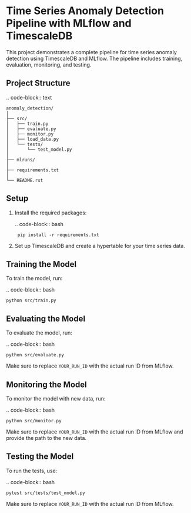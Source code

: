 Time Series Anomaly Detection Pipeline with MLflow and TimescaleDB
===================================================================

This project demonstrates a complete pipeline for time series anomaly detection using TimescaleDB and MLflow. The pipeline includes training, evaluation, monitoring, and testing.

Project Structure
------------------

.. code-block:: text

    anomaly_detection/
    │
    ├── src/
    │   ├── train.py
    │   ├── evaluate.py
    │   ├── monitor.py
    │   ├── load_data.py
    │   └── tests/
    │       └── test_model.py
    │
    ├── mlruns/
    │
    ├── requirements.txt
    │
    └── README.rst

Setup
-----

1. Install the required packages:

    .. code-block:: bash

        pip install -r requirements.txt

2. Set up TimescaleDB and create a hypertable for your time series data.

Training the Model
-------------------

To train the model, run:

.. code-block:: bash

    python src/train.py

Evaluating the Model
---------------------

To evaluate the model, run:

.. code-block:: bash

    python src/evaluate.py

Make sure to replace ``YOUR_RUN_ID`` with the actual run ID from MLflow.

Monitoring the Model
---------------------

To monitor the model with new data, run:

.. code-block:: bash

    python src/monitor.py

Make sure to replace ``YOUR_RUN_ID`` with the actual run ID from MLflow and provide the path to the new data.

Testing the Model
------------------

To run the tests, use:

.. code-block:: bash

    pytest src/tests/test_model.py

Make sure to replace ``YOUR_RUN_ID`` with the actual run ID from MLflow.


